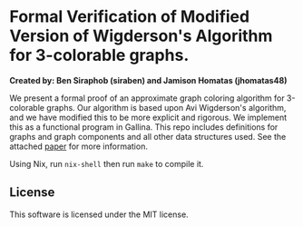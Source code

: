 # Formal Verification of Modified Version of Wigderson's Algorithm for 3-colorable graphs.
**Created by: Ben Siraphob (siraben) and Jamison Homatas (jhomatas48)**

We present a formal proof of an approximate graph coloring algorithm for 3-colorable graphs. Our algorithm is based upon Avi Wigderson's algorithm, and we have modified this to be more explicit and rigorous. We implement this as a functional program in Gallina. This repo includes definitions for graphs and graph components and all other data structures used. See the attached [paper](./paper.pdf) for more information.

Using Nix, run `nix-shell` then run `make` to compile it.

## License
This software is licensed under the MIT license.
